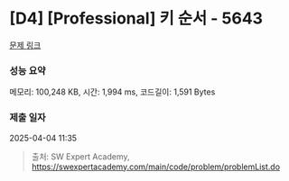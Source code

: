 # [D4] [Professional] 키 순서 - 5643 

[문제 링크](https://swexpertacademy.com/main/code/problem/problemDetail.do?contestProbId=AWXQsLWKd5cDFAUo) 

### 성능 요약

메모리: 100,248 KB, 시간: 1,994 ms, 코드길이: 1,591 Bytes

### 제출 일자

2025-04-04 11:35



> 출처: SW Expert Academy, https://swexpertacademy.com/main/code/problem/problemList.do